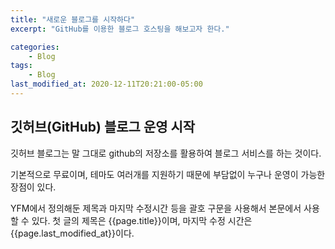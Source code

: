 ```yaml
---
title: "새로운 블로그를 시작하다"
excerpt: "GitHub를 이용한 블로그 호스팅을 해보고자 한다."

categories:
    - Blog
tags:
    - Blog
last_modified_at: 2020-12-11T20:21:00-05:00
---
```

## 깃허브(GitHub) 블로그 운영 시작
깃허브 블로그는 말 그대로 github의 저장소를 활용하여 블로그 서비스를 하는 것이다.

기본적으로 무료이며, 테마도 여러개를 지원하기 때문에 부담없이 누구나 운영이 가능한 장점이 있다.

YFM에서 정의해둔 제목과 마지막 수정시간 등을 괄호 구문을 사용해서 본문에서 사용할 수 있다. 첫 글의 제목은 {{page.title}}이며, 마지막 수정 시간은 {{page.last_modified_at}}이다.